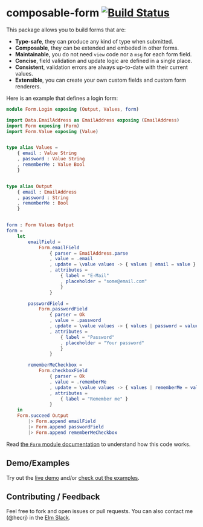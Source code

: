 # composable-form [![Build Status](https://travis-ci.org/hecrj/composable-form.svg?branch=master)](https://travis-ci.org/hecrj/composable-form)

This package allows you to build forms that are:

  * **Type-safe**, they can produce any kind of type when submitted.
  * **Composable**, they can be extended and embeded in other forms.
  * **Maintainable**, you do not need `view` code nor a `msg` for each form field.
  * **Concise**, field validation and update logic are defined in a single place.
  * **Consistent**, validation errors are always up-to-date with their current values.
  * **Extensible**, you can create your own custom fields and custom form renderers.

Here is an example that defines a login form:

```elm
module Form.Login exposing (Output, Values, form)

import Data.EmailAddress as EmailAddress exposing (EmailAddress)
import Form exposing (Form)
import Form.Value exposing (Value)


type alias Values =
    { email : Value String
    , password : Value String
    , rememberMe : Value Bool
    }


type alias Output
    { email : EmailAddress
    , password : String
    , rememberMe : Bool
    }


form : Form Values Output
form =
    let
        emailField =
            Form.emailField
                { parser = EmailAddress.parse
                , value = .email
                , update = \value values -> { values | email = value }
                , attributes =
                    { label = "E-Mail"
                    , placeholder = "some@email.com"
                    }
                }

        passwordField =
            Form.passwordField
                { parser = Ok
                , value = .password
                , update = \value values -> { values | password = value }
                , attributes =
                    { label = "Password"
                    , placeholder = "Your password"
                    }
                }

        rememberMeCheckbox =
            Form.checkboxField
                { parser = Ok
                , value = .rememberMe
                , update = \value values -> { values | rememberMe = value }
                , attributes =
                    { label = "Remember me" }
                }
    in
    Form.succeed Output
        |> Form.append emailField
        |> Form.append passwordField
        |> Form.append rememberMeCheckbox
```

Read [the `Form` module documentation][form-docs] to understand how this code works.

[form-docs]: http://package.elm-lang.org/packages/hecrj/composable-form/latest/Form

## Demo/Examples

Try out the [live demo](https://hecrj.github.io/composable-form) and/or
[check out the examples](examples/src/Page).

## Contributing / Feedback

Feel free to fork and open issues or pull requests. You can also contact me (@hecrj) in the
[Elm Slack][elm-slack].

[elm-slack]: https://elmlang.herokuapp.com
